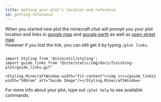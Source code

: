 ```yaml
---
title: Getting your plot's location and reference
id: getting-reference
---
```


When you started new plot the minecraft chat will prompt you your plot location and links in <a href="https://google.com/maps">google map</a> and <a href="https://google.com/earth">google earth</a> as well as <a href="https://www.openstreetmap.org">open street map</a><br/>
However if you lost the link, you can still get it by typing `/plot links`.

```mdx-code-block

import Styling from '@site/util/styling';
import guide_links from "@site/static/img/docs/finishing-plot/guide_links.gif"

<Styling.MinecraftWindow width="fit-content"><img src={guide_links} width="500rem" alt="Guide Image"/></Styling.MinecraftWindow>

```

For more info about your plot, type out `/plot help` to see available commands.